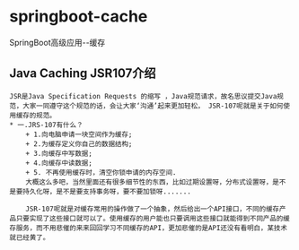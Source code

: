 # springboot-cache
SpringBoot高级应用--缓存
## Java Caching JSR107介绍
    JSR是Java Specification Requests 的缩写 ，Java规范请求，故名思议提交Java规范，大家一同遵守这个规范的话，会让大家‘沟通’起来更加轻松， JSR-107呢就是关于如何使用缓存的规范。
    * 一.JRS-107有什么？
        + 1.向电脑申请一块空间作为缓存;
        + 2.为缓存定义你自己的数据结构;
        + 3.向缓存中写数据;
        + 4.向缓存中读数据;
        + 5. 不再使用缓存时，清空你锁申请的内存空间.
        大概这么多吧，当然里面还有很多细节性的东西，比如过期设置呀，分布式设置呀，是不是要持久化呀，是不是要支持事务呀，要不要加锁呀.......
        
        JSR-107呢就是对缓存常用的操作做了一个抽象，然后给出一个API接口，不同的缓存产品只要实现了这些接口就可以了。使用缓存的用户能也只要调用这些接口就能得到不同产品的缓存服务，而不用悲催的来来回回学习不同缓存的API，更加悲催的是API还没有看明白，某技术就已经黄了。